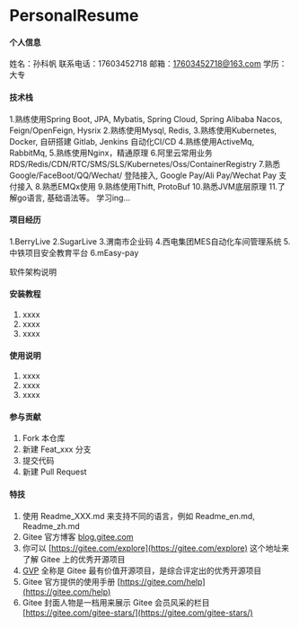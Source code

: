 # PersonalResume

#### 个人信息
姓名：孙科帆
联系电话：17603452718
邮箱：17603452718@163.com
学历：大专


#### 技术栈
1.熟练使用Spring Boot, JPA, Mybatis, Spring Cloud, Spring Alibaba Nacos, Feign/OpenFeign, Hysrix
2.熟练使用Mysql, Redis, 
3.熟练使用Kubernetes, Docker, 自研搭建 Gitlab, Jenkins 自动化CI/CD
4.熟练使用ActiveMq, RabbitMq, 
5.熟练使用Nginx，精通原理
6.阿里云常用业务RDS/Redis/CDN/RTC/SMS/SLS/Kubernetes/Oss/ContainerRegistry
7.熟悉Google/FaceBoot/QQ/Wechat/ 登陆接入, Google Pay/Ali Pay/Wechat Pay 支付接入
8.熟悉EMQx使用
9.熟练使用Thift, ProtoBuf
10.熟悉JVM底层原理
11.了解go语言, 基础语法等。 学习ing...


#### 项目经历

1.BerryLive
2.SugarLive
3.渭南市企业码
4.西电集团MES自动化车间管理系统
5.中铁项目安全教育平台
6.mEasy-pay

软件架构说明


#### 安装教程

1.  xxxx
2.  xxxx
3.  xxxx

#### 使用说明

1.  xxxx
2.  xxxx
3.  xxxx

#### 参与贡献

1.  Fork 本仓库
2.  新建 Feat_xxx 分支
3.  提交代码
4.  新建 Pull Request


#### 特技

1.  使用 Readme\_XXX.md 来支持不同的语言，例如 Readme\_en.md, Readme\_zh.md
2.  Gitee 官方博客 [blog.gitee.com](https://blog.gitee.com)
3.  你可以 [https://gitee.com/explore](https://gitee.com/explore) 这个地址来了解 Gitee 上的优秀开源项目
4.  [GVP](https://gitee.com/gvp) 全称是 Gitee 最有价值开源项目，是综合评定出的优秀开源项目
5.  Gitee 官方提供的使用手册 [https://gitee.com/help](https://gitee.com/help)
6.  Gitee 封面人物是一档用来展示 Gitee 会员风采的栏目 [https://gitee.com/gitee-stars/](https://gitee.com/gitee-stars/)
